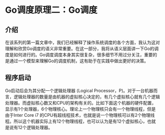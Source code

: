 # Go调度原理二：Go调度

## 介绍
在该系列的第一篇文章中，我们已经解释了操作系统调度的各个方面，我认为这对理解和欣赏Go调度的语义非常重要。在这一部分，我将从语义层面讲一下Go的调度是如何进行的。Go调度调度本身其实很复杂，很多细节不用过分关注，重要的是通过一个模型来理解Go的调度机制，这有助于在实践中做出更好的决策。

## 程序启动

Go启动后会为其分配一个逻辑处理器 (Logical Processor，P)。对于一台机器而言，逻辑处理器的数量是由机器的虚拟核心决定的，有几个虚拟核心就有几个逻辑处理器。而虚拟核心数又和CPU的架构有关的。比如下面这个机器的硬件配置，显示有1个处理器，6个物理核心。理论上一个物理核只会有一个物理线程，但是由于Inter Core i7 的CPU有超线程技术，也就是说一个物理核可以有2个物理线程。所以这个机器实际上有12个物理线程，也可以认为是有12个虚拟核心，也就是说有12个逻辑处理器。
